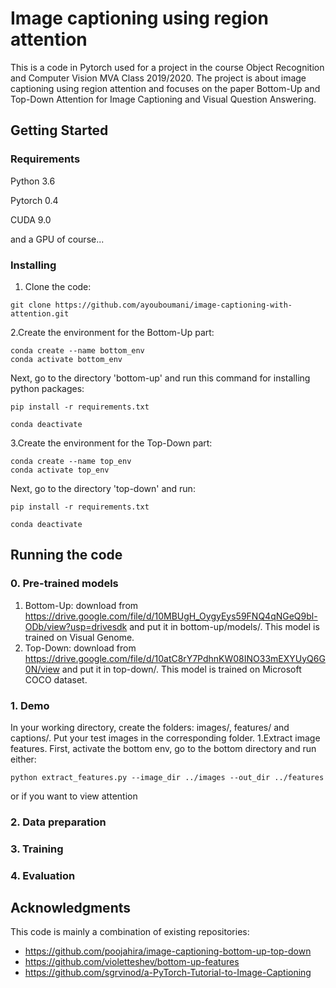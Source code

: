 # Image captioning using region attention
This is a code in Pytorch used for a project in the course Object Recognition and Computer Vision MVA Class 2019/2020.
The project is about image captioning using region attention and focuses on the paper Bottom-Up and Top-Down Attention for Image Captioning and Visual Question Answering.
## Getting Started


### Requirements

Python 3.6 

Pytorch 0.4 

CUDA 9.0 

and a GPU of course...


### Installing

1. Clone the code: 

```
git clone https://github.com/ayouboumani/image-captioning-with-attention.git
```

2.Create the environment for the Bottom-Up part:

```
conda create --name bottom_env
conda activate bottom_env
```
Next, go to the directory 'bottom-up' and run this command for installing python packages:

```
pip install -r requirements.txt
```
```
conda deactivate
```
3.Create the environment for the Top-Down part:

```
conda create --name top_env
conda activate top_env
```
Next, go to the directory 'top-down' and run:

```
pip install -r requirements.txt
```
```
conda deactivate
```

## Running the code

### 0. Pre-trained models

1. Bottom-Up: download from https://drive.google.com/file/d/10MBUgH_OygyEys59FNQ4qNGeQ9bl-ODb/view?usp=drivesdk
and put it in bottom-up/models/. 
This model is trained on Visual Genome.
2. Top-Down: download from https://drive.google.com/file/d/10atC8rY7PdhnKW08INO33mEXYUyQ6G0N/view
and put it in top-down/.
This model is trained on Microsoft COCO dataset.

### 1. Demo

In your working directory, create the folders: images/, features/ and captions/.
Put your test images in the corresponding folder.
1.Extract image features. First, activate the bottom env, go to the bottom directory and run either:
```
python extract_features.py --image_dir ../images --out_dir ../features
```
or if you want to view attention

### 2. Data preparation

### 3. Training

### 4. Evaluation

## Acknowledgments
This code is mainly a combination of existing repositories:
* https://github.com/poojahira/image-captioning-bottom-up-top-down
* https://github.com/violetteshev/bottom-up-features
* https://github.com/sgrvinod/a-PyTorch-Tutorial-to-Image-Captioning

